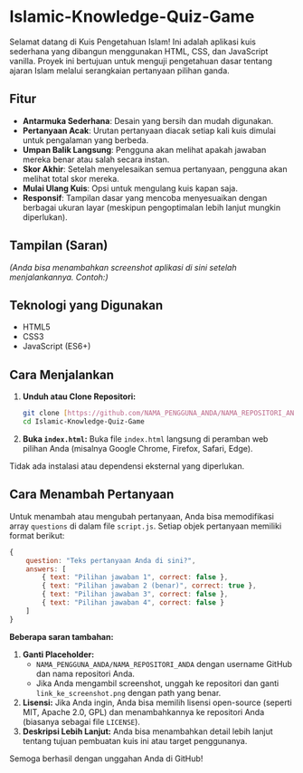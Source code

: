 # Islamic-Knowledge-Quiz-Game
Selamat datang di Kuis Pengetahuan Islam! Ini adalah aplikasi kuis sederhana yang dibangun menggunakan HTML, CSS, dan JavaScript vanilla. Proyek ini bertujuan untuk menguji pengetahuan dasar tentang ajaran Islam melalui serangkaian pertanyaan pilihan ganda.

## Fitur

* **Antarmuka Sederhana**: Desain yang bersih dan mudah digunakan.
* **Pertanyaan Acak**: Urutan pertanyaan diacak setiap kali kuis dimulai untuk pengalaman yang berbeda.
* **Umpan Balik Langsung**: Pengguna akan melihat apakah jawaban mereka benar atau salah secara instan.
* **Skor Akhir**: Setelah menyelesaikan semua pertanyaan, pengguna akan melihat total skor mereka.
* **Mulai Ulang Kuis**: Opsi untuk mengulang kuis kapan saja.
* **Responsif**: Tampilan dasar yang mencoba menyesuaikan dengan berbagai ukuran layar (meskipun pengoptimalan lebih lanjut mungkin diperlukan).

## Tampilan (Saran)

*(Anda bisa menambahkan screenshot aplikasi di sini setelah menjalankannya. Contoh:)*
## Teknologi yang Digunakan

* HTML5
* CSS3
* JavaScript (ES6+)

## Cara Menjalankan

1.  **Unduh atau Clone Repositori:**
    ```bash
    git clone [https://github.com/NAMA_PENGGUNA_ANDA/NAMA_REPOSITORI_ANDA.git](https://github.com/Islamic-Knowledge-Quiz-Game.git)
    cd Islamic-Knowledge-Quiz-Game
    ```
2.  **Buka `index.html`:**
    Buka file `index.html` langsung di peramban web pilihan Anda (misalnya Google Chrome, Firefox, Safari, Edge).

Tidak ada instalasi atau dependensi eksternal yang diperlukan.

## Cara Menambah Pertanyaan

Untuk menambah atau mengubah pertanyaan, Anda bisa memodifikasi array `questions` di dalam file `script.js`. Setiap objek pertanyaan memiliki format berikut:

```javascript
{
    question: "Teks pertanyaan Anda di sini?",
    answers: [
        { text: "Pilihan jawaban 1", correct: false },
        { text: "Pilihan jawaban 2 (benar)", correct: true },
        { text: "Pilihan jawaban 3", correct: false },
        { text: "Pilihan jawaban 4", correct: false }
    ]
}
```

**Beberapa saran tambahan:**

1.  **Ganti Placeholder:**
    * `NAMA_PENGGUNA_ANDA/NAMA_REPOSITORI_ANDA` dengan username GitHub dan nama repositori Anda.
    * Jika Anda mengambil screenshot, unggah ke repositori dan ganti `link_ke_screenshot.png` dengan path yang benar.
2.  **Lisensi:** Jika Anda ingin, Anda bisa memilih lisensi open-source (seperti MIT, Apache 2.0, GPL) dan menambahkannya ke repositori Anda (biasanya sebagai file `LICENSE`).
3.  **Deskripsi Lebih Lanjut:** Anda bisa menambahkan detail lebih lanjut tentang tujuan pembuatan kuis ini atau target penggunanya.

Semoga berhasil dengan unggahan Anda di GitHub!
